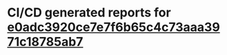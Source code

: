 # CI/CD generated reports for [e0adc3920ce7e7f6b65c4c73aaa3971c18785ab7](https://github.com/hydephp/develop/commit/e0adc3920ce7e7f6b65c4c73aaa3971c18785ab7)

